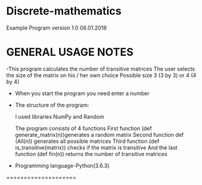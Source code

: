 # Discrete-mathematics
Example Program version 1.0  06.01.2018

GENERAL USAGE NOTES
===================

-This program calculates the number of transitive matrices
  The user selects the size of the matrix on his / her own choice
  Possible size 3 (3 by 3) or 4 (4 by 4)

- When you start the program you need enter a number

- The structure of the program:

  I used libraries NumPy and Random

  The program consists of 4 functions
       First function  (def generate_matrix(n))generates a random matrix
       Second  function def (All(n)) generates all possible matrices
       Third function (def is_transitive(matrix)) checks if the matrix is transitive
       And the last function (def fin(n))  returns the number of transitive matrices

- Programming language-Python(3.6.3)

====================
